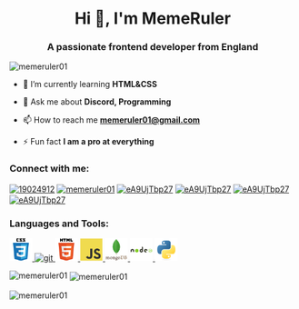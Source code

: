 

<h1 align="center">Hi 👋, I'm MemeRuler</h1>
<h3 align="center">A passionate frontend developer from England</h3>

<p align="left"> <img src="https://komarev.com/ghpvc/?username=memeruler01&label=Profile%20views&color=0e75b6&style=flat" alt="memeruler01" /> </p>

- 🌱 I’m currently learning **HTML&CSS**

- 💬 Ask me about **Discord, Programming**

- 📫 How to reach me **memeruler01@gmail.com**

- ⚡ Fun fact **I am a pro at everything**

<h3 align="left">Connect with me:</h3>
<p align="left">
<a href="https://stackoverflow.com/users/19024912" target="blank"><img align="center" src="https://raw.githubusercontent.com/rahuldkjain/github-profile-readme-generator/master/src/images/icons/Social/stack-overflow.svg" alt="19024912" height="30" width="40" /></a>
<a href="https://www.youtube.com/channel/UCShkkInvI_5OnSjC07AiMmA" target="blank"><img align="center" src="https://raw.githubusercontent.com/rahuldkjain/github-profile-readme-generator/master/src/images/icons/Social/youtube.svg" alt="memeruler01" height="30" width="40" /></a>
<a href="https://discord.gg/eA9UjTbp27" target="blank"><img align="center" src="https://raw.githubusercontent.com/rahuldkjain/github-profile-readme-generator/master/src/images/icons/Social/discord.svg" alt="eA9UjTbp27" height="30" width="40" /></a>
 <a href="https://twitter.com/Meme_Ruler01" target="blank"><img align="center" src="https://raw.githubusercontent.com/rahuldkjain/github-profile-readme-generator/master/src/images/icons/Social/twitter.svg" alt="eA9UjTbp27" height="30" width="40" /></a>
 <a href="https://www.facebook.com/profile.php?id=100081084184174" target="blank"><img align="center" src="https://raw.githubusercontent.com/rahuldkjain/github-profile-readme-generator/master/src/images/icons/Social/facebook.svg" alt="eA9UjTbp27" height="30" width="40" /></a>
  <a href="https://www.instagram.com/meme_ruler01/" target="blank"><img align="center" src="https://raw.githubusercontent.com/rahuldkjain/github-profile-readme-generator/master/src/images/icons/Social/instagram.svg" alt="eA9UjTbp27" height="30" width="40" /></a>
 
</p>

<h3 align="left">Languages and Tools:</h3>
<p align="left"> <a href="https://www.w3schools.com/css/" target="_blank" rel="noreferrer"> <img src="https://raw.githubusercontent.com/devicons/devicon/master/icons/css3/css3-original-wordmark.svg" alt="css3" width="40" height="40"/> </a> <a href="https://git-scm.com/" target="_blank" rel="noreferrer"> <img src="https://www.vectorlogo.zone/logos/git-scm/git-scm-icon.svg" alt="git" width="40" height="40"/> </a> <a href="https://www.w3.org/html/" target="_blank" rel="noreferrer"> <img src="https://raw.githubusercontent.com/devicons/devicon/master/icons/html5/html5-original-wordmark.svg" alt="html5" width="40" height="40"/> </a> <a href="https://developer.mozilla.org/en-US/docs/Web/JavaScript" target="_blank" rel="noreferrer"> <img src="https://raw.githubusercontent.com/devicons/devicon/master/icons/javascript/javascript-original.svg" alt="javascript" width="40" height="40"/> </a> <a href="https://www.mongodb.com/" target="_blank" rel="noreferrer"> <img src="https://raw.githubusercontent.com/devicons/devicon/master/icons/mongodb/mongodb-original-wordmark.svg" alt="mongodb" width="40" height="40"/> </a> <a href="https://nodejs.org" target="_blank" rel="noreferrer"> <img src="https://raw.githubusercontent.com/devicons/devicon/master/icons/nodejs/nodejs-original-wordmark.svg" alt="nodejs" width="40" height="40"/> </a> <a href="https://www.python.org" target="_blank" rel="noreferrer"> <img src="https://raw.githubusercontent.com/devicons/devicon/master/icons/python/python-original.svg" alt="python" width="40" height="40"/> </a> </p>

<p><img align="left" src="https://github-readme-stats.vercel.app/api?username=MemeRuler01&count_private=true&show_icons=true&theme=jolly" alt="memeruler01" /></p>

<p>&nbsp;<img align="center" src="https://github-readme-stats.vercel.app/api/top-langs/?username=MemeRuler01&layout=compact&theme=jolly" alt="memeruler01" /></p>

<p><img align="center" src="https://github-readme-streak-stats.herokuapp.com/?user=memeruler01&theme=jolly" alt="memeruler01" /></p>

 
